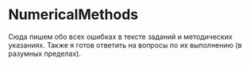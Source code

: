 # NumericalMethods
Сюда пишем обо всех ошибках в тексте заданий и методических указаниях. Также я готов ответить на вопросы по их выполнению (в разумных пределах).

